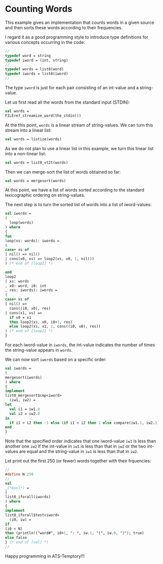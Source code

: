 # Counting Words

This example gives an implementation that counts words in
a given source and then sorts these words according to their
frequencies.

I regard it as a good programming style to introduce
type definitions for various concepts occurring in the code:
  
```ats
//
typedef word = string
typedef iword = (int, string)
//
typedef words = list0(word)
typedef iwords = list0(iword)
//
```

The type `iword` is just for each pair consisting of an int-value and a
string-value.

Let us first read all the words from the standard input (STDIN):

```ats
val words =
FILEref_streamize_word(the_stdin())
```

At the this point, `words` is a linear stream of string-values. We can
turn this stream into a linear list:

```ats
val words = listize(words)
```

As we do not plan to use a linear list in this example, we turn this linear
list into a non-linear list:

```ats
val words = list0_vt2t(words)
```

Then we can merge-sort the list of words obtained so far:

```ats
val words = mergesort(words)
```

At this point, we have a list of words sorted according to the standard lexicographic
ordering on string-values.

The next step is to turn the sorted list of words into a list of iword-values:

```ats
val iwords =
(
  loop(words)
) where
{
fun
loop(xs: words): iwords =
(
case+ xs of
| nil() => nil()
| cons(x0, xs) => loop2(xs, x0, 1, nil())
) (* end of [loop2] *)

and
loop2
( xs: words
, x0: word, i0: int
, res: iwords): iwords =
(
case+ xs of
| nil() => 
  cons((i0, x0), res)
| cons(x1, xs) =>
  if x0 = x1
  then loop2(xs, x0, i0+1, res)
  else loop2(xs, x1, 1, cons((i0, x0), res))
) (* end of [loop2] *)
}
```

For each iword-value in `iwords`, the int-value indicates the number of
times the string-value appears in `words`.

We can now sort `iwords` based on a specific order:

```ats
val iwords =
(
mergesort(iwords)
) where
{
implement
list0_mergesort$cmp<iword>
  (iw1, iw2) =
let
  val i1 = iw1.0
  val i2 = iw2.0
in
  if i1 > i2 then ~1 else (if i1 < i2 then 1 else compare(iw1.1, iw2.1))
end
}
```

Note that the specified order indicates that one iword-value `iw1` is
less than another one `iw2` if the int-value in `iw1` is less than
that in `iw2` or the two int-values are equal and the string-value in
`iw1` is less than that in `iw2`.

Let print out the first 250 (or fewer) words together with their
frquencies:


```ats
//
#define N 250
//
val
_(*bool*) =
(
list0_iforall(iwords)
) where
{
implement
list0_iforall$test<iword>
  (i0, iw) =
if
(i0 < N)
then (println!("word#", i0+1, ": ", iw.1, "(", iw.0, ")"); true)
else false
} (* end of [val] *)
//
```

Happy programming in ATS-Temptory!!!

